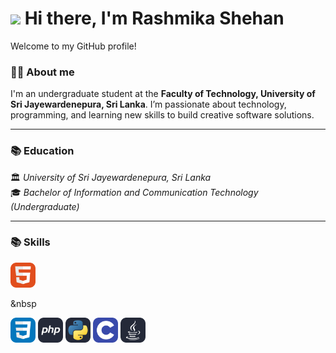 <html>

# <img src="https://media.giphy.com/media/hvRJCLFzcasrR4ia7z/giphy.gif" width="30"> Hi there, I'm Rashmika Shehan

Welcome to my GitHub profile!  

<h3>👨‍💻 About me</h3>
I'm an undergraduate student at the <b>Faculty of Technology, University of Sri Jayewardenepura, Sri Lanka</b>. I’m passionate about technology, programming, and learning new skills to build creative software solutions.

---
<h3>📚 Education</h3>
🏛️ <i>University of Sri Jayewardenepura, Sri Lanka</i><br>
🎓 <i>Bachelor of Information and Communication Technology (Undergraduate)</i>

---

<h3>📚 Skills</h3>


<p align="left"> 

<img src="https://github.com/tandpfun/skill-icons/blob/main/icons/HTML.svg" alt="HTML icon" width="40" height="40"/> 

&nbsp

<img src="https://github.com/tandpfun/skill-icons/blob/main/icons/CSS.svg" alt="CSS icon" width="40" height="40"/> 


<img src="https://github.com/tandpfun/skill-icons/blob/main/icons/PHP-Dark.svg" alt="PHP icon" width="40" height="40"/> 



<img src="https://github.com/tandpfun/skill-icons/blob/main/icons/Python-Dark.svg" alt="Python icon" width="40" height="40"/> 



<img src="https://github.com/tandpfun/skill-icons/blob/main/icons/C.svg" alt="C icon" width="40" height="40"/> 



<img src="https://github.com/tandpfun/skill-icons/blob/main/icons/Java-Dark.svg" alt="Java icon" width="40" height="40"/> 
 
</p>

</html>